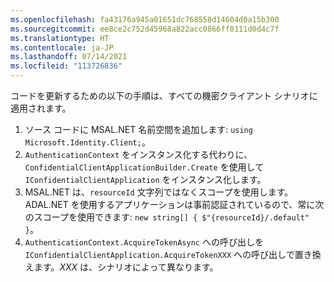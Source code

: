 ```yaml
---
ms.openlocfilehash: fa43176a945a01651dc768558d14604d0a15b300
ms.sourcegitcommit: ee8ce2c752d45968a822acc0866ff8111d0d4c7f
ms.translationtype: HT
ms.contentlocale: ja-JP
ms.lasthandoff: 07/14/2021
ms.locfileid: "113726836"
---
```

コードを更新するための以下の手順は、すべての機密クライアント シナリオに適用されます。

1. ソース コードに MSAL.NET 名前空間を追加します: `using Microsoft.Identity.Client;`。
2. `AuthenticationContext` をインスタンス化する代わりに、`ConfidentialClientApplicationBuilder.Create` を使用して `IConfidentialClientApplication` をインスタンス化します。
3. MSAL.NET は、`resourceId` 文字列ではなくスコープを使用します。 ADAL.NET を使用するアプリケーションは事前認証されているので、常に次のスコープを使用できます: `new string[] { $"{resourceId}/.default" }`。
4. `AuthenticationContext.AcquireTokenAsync` への呼び出しを `IConfidentialClientApplication.AcquireTokenXXX` への呼び出しで置き換えます。*XXX* は、シナリオによって異なります。
